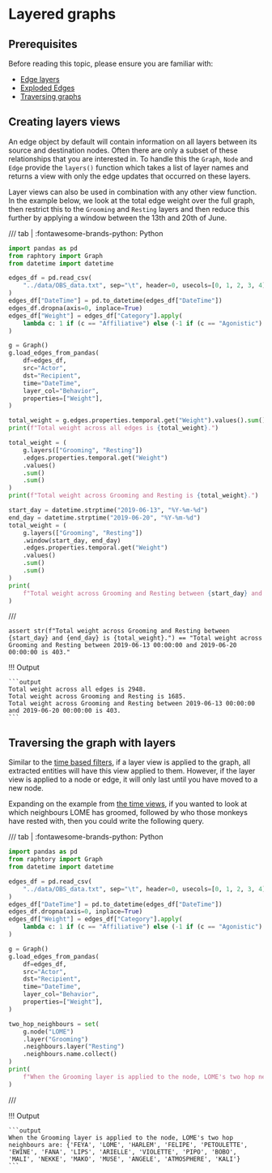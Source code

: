 # Layered graphs

## Prerequisites

Before reading this topic, please ensure you are familiar with:

- [Edge layers](../ingestion/2_direct-updates.md#edge-layers)
- [Exploded Edges](../querying/4_edge-metrics.md#exploded-edges)
- [Traversing graphs](2_time.md#traversing-the-graph-with-views)

## Creating layers views

An edge object by default will contain information on all layers between its source and destination nodes. Often there are only a subset of these relationships that you are interested in. To handle this the `Graph`, `Node` and `Edge` provide the `layers()` function which takes a list of layer names and returns a view with only the edge updates that occurred on these layers.

Layer views can also be used in combination with any other view function. In the example below, we look at the total edge weight over the full graph, then restrict this to the `Grooming` and `Resting` layers and then reduce this further by applying a window between the 13th and 20th of June.

/// tab | :fontawesome-brands-python: Python
```python
import pandas as pd
from raphtory import Graph
from datetime import datetime

edges_df = pd.read_csv(
    "../data/OBS_data.txt", sep="\t", header=0, usecols=[0, 1, 2, 3, 4], parse_dates=[0]
)
edges_df["DateTime"] = pd.to_datetime(edges_df["DateTime"])
edges_df.dropna(axis=0, inplace=True)
edges_df["Weight"] = edges_df["Category"].apply(
    lambda c: 1 if (c == "Affiliative") else (-1 if (c == "Agonistic") else 0)
)

g = Graph()
g.load_edges_from_pandas(
    df=edges_df,
    src="Actor",
    dst="Recipient",
    time="DateTime",
    layer_col="Behavior",
    properties=["Weight"],
)

total_weight = g.edges.properties.temporal.get("Weight").values().sum().sum()
print(f"Total weight across all edges is {total_weight}.")

total_weight = (
    g.layers(["Grooming", "Resting"])
    .edges.properties.temporal.get("Weight")
    .values()
    .sum()
    .sum()
)
print(f"Total weight across Grooming and Resting is {total_weight}.")

start_day = datetime.strptime("2019-06-13", "%Y-%m-%d")
end_day = datetime.strptime("2019-06-20", "%Y-%m-%d")
total_weight = (
    g.layers(["Grooming", "Resting"])
    .window(start_day, end_day)
    .edges.properties.temporal.get("Weight")
    .values()
    .sum()
    .sum()
)
print(
    f"Total weight across Grooming and Resting between {start_day} and {end_day} is {total_weight}."
)
```
///

```{.python continuation hide}
assert str(f"Total weight across Grooming and Resting between {start_day} and {end_day} is {total_weight}.") == "Total weight across Grooming and Resting between 2019-06-13 00:00:00 and 2019-06-20 00:00:00 is 403."
```

!!! Output

    ```output
    Total weight across all edges is 2948.
    Total weight across Grooming and Resting is 1685.
    Total weight across Grooming and Resting between 2019-06-13 00:00:00 and 2019-06-20 00:00:00 is 403.
    ```

## Traversing the graph with layers

Similar to the [time based filters](2_time.md#traversing-the-graph-with-views), if a layer view is applied to the graph, all extracted entities will have this view applied to them. However, if the layer view is applied to a node or edge, it will only last until you have moved to a new node.

Expanding on the example from [the time views](2_time.md#traversing-the-graph-with-views), if you wanted to look at which neighbours LOME has groomed, followed by who those monkeys have rested with, then you could write the following query.

/// tab | :fontawesome-brands-python: Python
```python
import pandas as pd
from raphtory import Graph
from datetime import datetime

edges_df = pd.read_csv(
    "../data/OBS_data.txt", sep="\t", header=0, usecols=[0, 1, 2, 3, 4], parse_dates=[0]
)
edges_df["DateTime"] = pd.to_datetime(edges_df["DateTime"])
edges_df.dropna(axis=0, inplace=True)
edges_df["Weight"] = edges_df["Category"].apply(
    lambda c: 1 if (c == "Affiliative") else (-1 if (c == "Agonistic") else 0)
)

g = Graph()
g.load_edges_from_pandas(
    df=edges_df,
    src="Actor",
    dst="Recipient",
    time="DateTime",
    layer_col="Behavior",
    properties=["Weight"],
)

two_hop_neighbours = set(
    g.node("LOME")
    .layer("Grooming")
    .neighbours.layer("Resting")
    .neighbours.name.collect()
)
print(
    f"When the Grooming layer is applied to the node, LOME's two hop neighbours are: {two_hop_neighbours}"
)
```
///

!!! Output

    ```output
    When the Grooming layer is applied to the node, LOME's two hop neighbours are: {'FEYA', 'LOME', 'HARLEM', 'FELIPE', 'PETOULETTE', 'EWINE', 'FANA', 'LIPS', 'ARIELLE', 'VIOLETTE', 'PIPO', 'BOBO', 'MALI', 'NEKKE', 'MAKO', 'MUSE', 'ANGELE', 'ATMOSPHERE', 'KALI'}
    ```
